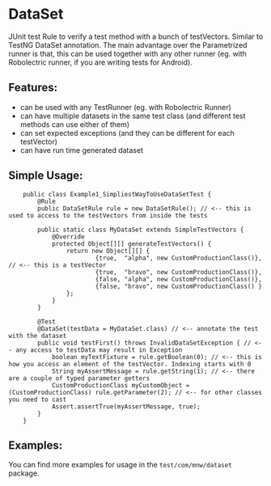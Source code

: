 DataSet
=======

JUnit test Rule to verify a test method with a bunch of testVectors. Similar to TestNG DataSet annotation. The main advantage over the Parametrized runner is that, this can be used together with any other runner (eg. with Robolectric runner, if you are writing tests for Android).

Features:
---------
 * can be used with any TestRunner (eg. with Robolectric Runner)
 * can have multiple datasets in the same test class (and different test methods can use either of them)
 * can set expected exceptions (and they can be different for each testVector)
 * can have run time generated dataset

Simple Usage:
-------------

        public class Example1_SimpliestWayToUseDataSetTest {
            @Rule
            public DataSetRule rule = new DataSetRule(); // <-- this is used to access to the testVectors from inside the tests

            public static class MyDataSet extends SimpleTestVectors {
                @Override
                protected Object[][] generateTestVectors() {
                    return new Object[][] {
                            {true,  "alpha", new CustomProductionClass()}, // <-- this is a testVector
                            {true,  "bravo", new CustomProductionClass()},
                            {false, "alpha", new CustomProductionClass()},
                            {false, "bravo", new CustomProductionClass() }
                    };
                }
            }

            @Test
            @DataSet(testData = MyDataSet.class) // <-- annotate the test with the dataset
            public void testFirst() throws InvalidDataSetException { // <-- any access to testData may result in Exception
                boolean myTextFixture = rule.getBoolean(0); // <-- this is how you access an element of the testVector. Indexing starts with 0
                String myAssertMessage = rule.getString(1); // <-- there are a couple of typed parameter getters
                CustomProductionClass myCustomObject = (CustomProductionClass) rule.getParameter(2); // <-- for other classes you need to cast
                Assert.assertTrue(myAssertMessage, true);
            }
        }


Examples:
---------
You can find more examples for usage in the `test/com/mnw/dataset` package.
